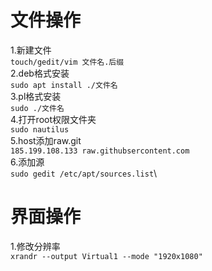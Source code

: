 # 文件操作  
1.新建文件\
  ``touch/gedit/vim 文件名.后缀``\
2.deb格式安装\
  ``sudo apt install ./文件名``\
3.pl格式安装\
  ``sudo ./文件名``\
4.打开root权限文件夹\
  ``sudo nautilus``\
5.host添加raw.git\
  ``185.199.108.133 raw.githubsercontent.com``\
6.添加源\
  ``sudo gedit /etc/apt/sources.list``\

# 界面操作    
1.修改分辨率\
  ``xrandr --output Virtual1 --mode "1920x1080"``